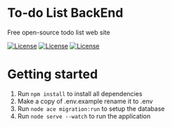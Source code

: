 # To-do List BackEnd

Free open-source todo list web site

[![License](https://img.shields.io/badge/License-MIT-blue)](LICENSE)
[![License](https://img.shields.io/badge/language-JavaScript-informational)](https://en.wikipedia.org/wiki/JavaScript)
[![License](https://img.shields.io/badge/-RESTful-success)](https://pt.wikipedia.org/wiki/REST)

# Getting started

1. Run `npm install` to install all dependencies
2. Make a copy of .env.example rename it to .env
3. Run `node ace migration:run` to setup the database
4. Run `node serve --watch` to run the application
